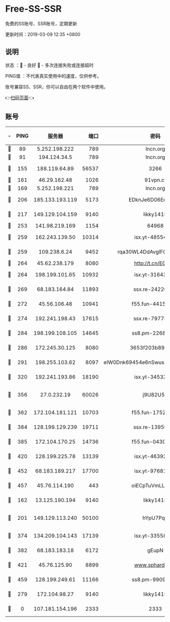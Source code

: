 # Free-SS-SSR

免费的SS账号、SSR账号，定期更新

更新时间：2019-03-09 12:35 +0800

## 说明

状态     ：🙂 - 良好 🙁 - 多次连接失败或连接超时

PING值   ：不代表真实使用中的速度，仅供参考。

账号兼容SS、SSR，你可以自由在两个软件中使用。

👉[扫码页面](https://liesauer.github.io/Free-SS-SSR/)👈

## 账号

|-|PING|服务器|端口|密码|加密方式|区域|
|:----:|:----:|:-----:|-----:|:----:|:----:|:----:|
|🙂|89|5.252.198.222|789|lncn.org|rc4|JP|
|🙂|91|194.124.34.5|789|lncn.org|rc4|JP|
|🙂|155|188.119.64.89|56537|3266|aes-256-cfb|RU|
|🙂|161|46.29.162.48|1026|91vpn.cf|rc4-md5|RU|
|🙂|169|5.252.198.221|789|lncn.org|rc4|JP|
|🙂|206|185.133.193.119|5173|EDknJe6D06EoWDaw|aes-256-cfb|US|
|🙂|217|149.129.104.159|9140|likky1415|aes-256-cfb|HK|
|🙂|253|141.98.219.169|1154|64968|chacha20|US|
|🙂|259|162.243.139.50|10314|isx.yt-48554575|aes-256-cfb|US|
|🙂|259|109.238.6.24|9452|rqa30WL4DdAvgIFG6Fs3znzTa|aes-256-cfb|FR|
|🙂|264|45.62.238.179|8080|http://t.cn/EGJIyrl|rc4-md5|CA|
|🙂|264|198.199.101.65|10932|isx.yt-31643189|aes-256-cfb|US|
|🙂|269|68.183.164.84|11893|ssx.re-24226841|aes-256-cfb|US|
|🙂|272|45.56.106.48|10941|f55.fun-44155061|aes-256-cfb|US|
|🙂|274|192.241.198.43|17615|ssx.re-79773961|aes-256-cfb|US|
|🙂|284|198.199.108.105|14645|ss8.pm-22688223|aes-256-cfb|US|
|🙂|286|172.245.30.125|8080|3653f203b896678d|chacha20-ietf|US|
|🙂|291|198.255.103.62|8097|eIW0Dnk69454e6nSwuspv9DmS201tQ0D|aes-256-cfb|US|
|🙂|320|192.241.193.86|18190|isx.yt-34533173|aes-256-cfb|US|
|🙂|356|27.0.232.19|60026|j9U82U53|xchacha20-ietf-poly1305|HK|
|🙂|362|172.104.181.121|10703|f55.fun-17527319|aes-256-cfb|SG|
|🙂|384|128.199.129.239|19711|ssx.re-13959814|aes-256-cfb|SG|
|🙂|385|172.104.170.25|14736|f55.fun-04300289|aes-256-cfb|SG|
|🙂|420|128.199.225.78|13139|isx.yt-46392951|aes-256-cfb|SG|
|🙂|452|68.183.189.217|17700|isx.yt-97681259|aes-256-cfb|SG|
|🙂|457|45.76.114.190|443|oiECpTuVmLLxk4Ts|aes-256-cfb|AU|
|🙂|162|13.125.190.194|9140|likky1415|aes-256-cfb|KR|
|🙂|201|149.129.113.240|50100|hYpU7PqP|chacha20-ietf-poly1305|CN|
|🙂|374|134.209.104.143|17139|isx.yt-33558802|aes-256-cfb|SG|
|🙂|382|68.183.183.18|6172|gEupN|aes-256-cfb|SG|
|🙂|421|45.76.125.90|8899|www.sphard.com|aes-256-cfb|AU|
|🙂|459|128.199.249.61|11166|ss8.pm-99097574|aes-256-cfb|SG|
|🙁|279|172.104.98.27|9140|likky1415|aes-256-cfb|JP|
|🙁|0|107.181.154.196|2333|2333|aes-256-cfb|US|
